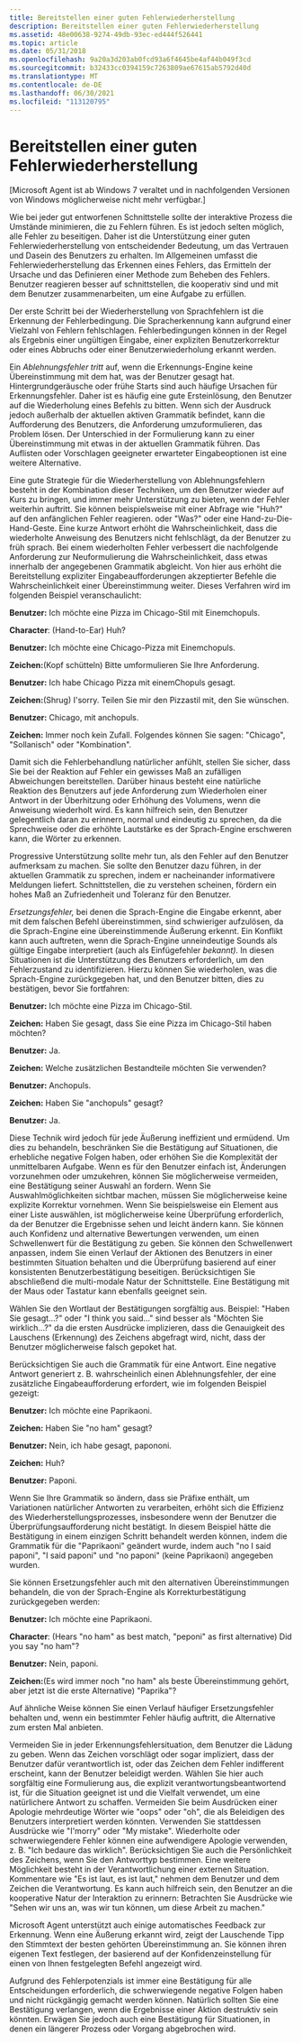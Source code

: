 ```yaml
---
title: Bereitstellen einer guten Fehlerwiederherstellung
description: Bereitstellen einer guten Fehlerwiederherstellung
ms.assetid: 48e00638-9274-49db-93ec-ed444f526441
ms.topic: article
ms.date: 05/31/2018
ms.openlocfilehash: 9a20a3d203ab0fcd93a6f4645be4af44b049f3cd
ms.sourcegitcommit: b32433cc0394159c7263809ae67615ab5792d40d
ms.translationtype: MT
ms.contentlocale: de-DE
ms.lasthandoff: 06/30/2021
ms.locfileid: "113120795"
---
```

# <a name="provide-good-error-recovery"></a>Bereitstellen einer guten Fehlerwiederherstellung

\[Microsoft Agent ist ab Windows 7 veraltet und in nachfolgenden Versionen von Windows möglicherweise nicht mehr verfügbar.\]

Wie bei jeder gut entworfenen Schnittstelle sollte der interaktive Prozess die Umstände minimieren, die zu Fehlern führen. Es ist jedoch selten möglich, alle Fehler zu beseitigen. Daher ist die Unterstützung einer guten Fehlerwiederherstellung von entscheidender Bedeutung, um das Vertrauen und Dasein des Benutzers zu erhalten. Im Allgemeinen umfasst die Fehlerwiederherstellung das Erkennen eines Fehlers, das Ermitteln der Ursache und das Definieren einer Methode zum Beheben des Fehlers. Benutzer reagieren besser auf schnittstellen, die kooperativ sind und mit dem Benutzer zusammenarbeiten, um eine Aufgabe zu erfüllen.

Der erste Schritt bei der Wiederherstellung von Sprachfehlern ist die Erkennung der Fehlerbedingung. Die Spracherkennung kann aufgrund einer Vielzahl von Fehlern fehlschlagen. Fehlerbedingungen können in der Regel als Ergebnis einer ungültigen Eingabe, einer expliziten Benutzerkorrektur oder eines Abbruchs oder einer Benutzerwiederholung erkannt werden.

Ein *Ablehnungsfehler tritt* auf, wenn die Erkennungs-Engine keine Übereinstimmung mit dem hat, was der Benutzer gesagt hat. Hintergrundgeräusche oder frühe Starts sind auch häufige Ursachen für Erkennungsfehler. Daher ist es häufig eine gute Ersteinlösung, den Benutzer auf die Wiederholung eines Befehls zu bitten. Wenn sich der Ausdruck jedoch außerhalb der aktuellen aktiven Grammatik befindet, kann die Aufforderung des Benutzers, die Anforderung umzuformulieren, das Problem lösen. Der Unterschied in der Formulierung kann zu einer Übereinstimmung mit etwas in der aktuellen Grammatik führen. Das Auflisten oder Vorschlagen geeigneter erwarteter Eingabeoptionen ist eine weitere Alternative.

Eine gute Strategie für die Wiederherstellung von Ablehnungsfehlern besteht in der Kombination dieser Techniken, um den Benutzer wieder auf Kurs zu bringen, und immer mehr Unterstützung zu bieten, wenn der Fehler weiterhin auftritt. Sie können beispielsweise mit einer Abfrage wie "Huh?" auf den anfänglichen Fehler reagieren. oder "Was?" oder eine Hand-zu-Die-Hand-Geste. Eine kurze Antwort erhöht die Wahrscheinlichkeit, dass die wiederholte Anweisung des Benutzers nicht fehlschlägt, da der Benutzer zu früh sprach. Bei einem wiederholten Fehler verbessert die nachfolgende Anforderung zur Neuformulierung die Wahrscheinlichkeit, dass etwas innerhalb der angegebenen Grammatik abgleicht. Von hier aus erhöht die Bereitstellung expliziter Eingabeaufforderungen akzeptierter Befehle die Wahrscheinlichkeit einer Übereinstimmung weiter. Dieses Verfahren wird im folgenden Beispiel veranschaulicht:

**Benutzer:** Ich möchte eine Pizza im Chicago-Stil mit Einemchopuls.

**Character**: (Hand-to-Ear) Huh?

**Benutzer:** Ich möchte eine Chicago-Pizza mit Einemchopuls.

**Zeichen:**(Kopf schütteln) Bitte umformulieren Sie Ihre Anforderung.

**Benutzer:** Ich habe Chicago Pizza mit einemChopuls gesagt.

**Zeichen:**(Shrug) I'sorry. Teilen Sie mir den Pizzastil mit, den Sie wünschen.

**Benutzer:** Chicago, mit anchopuls.

**Zeichen:** Immer noch kein Zufall. Folgendes können Sie sagen: "Chicago", "Sollanisch" oder "Kombination".

Damit sich die Fehlerbehandlung natürlicher anfühlt, stellen Sie sicher, dass Sie bei der Reaktion auf Fehler ein gewisses Maß an zufälligen Abweichungen bereitstellen. Darüber hinaus besteht eine natürliche Reaktion des Benutzers auf jede Anforderung zum Wiederholen einer Antwort in der Überhitzung oder Erhöhung des Volumens, wenn die Anweisung wiederholt wird. Es kann hilfreich sein, den Benutzer gelegentlich daran zu erinnern, normal und eindeutig zu sprechen, da die Sprechweise oder die erhöhte Lautstärke es der Sprach-Engine erschweren kann, die Wörter zu erkennen.

Progressive Unterstützung sollte mehr tun, als den Fehler auf den Benutzer aufmerksam zu machen. Sie sollte den Benutzer dazu führen, in der aktuellen Grammatik zu sprechen, indem er nacheinander informativere Meldungen liefert. Schnittstellen, die zu verstehen scheinen, fördern ein hohes Maß an Zufriedenheit und Toleranz für den Benutzer.

*Ersetzungsfehler,* bei denen die Sprach-Engine die Eingabe erkennt, aber mit dem falschen Befehl übereinstimmen, sind schwieriger aufzulösen, da die Sprach-Engine eine übereinstimmende Äußerung erkennt. Ein Konflikt kann auch auftreten, wenn die Sprach-Engine unneindeutige Sounds als gültige Eingabe interpretiert (auch als Einfügefehler *bekannt).* In diesen Situationen ist die Unterstützung des Benutzers erforderlich, um den Fehlerzustand zu identifizieren. Hierzu können Sie wiederholen, was die Sprach-Engine zurückgegeben hat, und den Benutzer bitten, dies zu bestätigen, bevor Sie fortfahren:

**Benutzer:** Ich möchte eine Pizza im Chicago-Stil.

**Zeichen:** Haben Sie gesagt, dass Sie eine Pizza im Chicago-Stil haben möchten?

**Benutzer:** Ja.

**Zeichen:** Welche zusätzlichen Bestandteile möchten Sie verwenden?

**Benutzer:** Anchopuls.

**Zeichen:** Haben Sie "anchopuls" gesagt?

**Benutzer:** Ja.

Diese Technik wird jedoch für jede Äußerung ineffizient und ermüdend. Um dies zu behandeln, beschränken Sie die Bestätigung auf Situationen, die erhebliche negative Folgen haben, oder erhöhen Sie die Komplexität der unmittelbaren Aufgabe. Wenn es für den Benutzer einfach ist, Änderungen vorzunehmen oder umzukehren, können Sie möglicherweise vermeiden, eine Bestätigung seiner Auswahl an fordern. Wenn Sie Auswahlmöglichkeiten sichtbar machen, müssen Sie möglicherweise keine explizite Korrektur vornehmen. Wenn Sie beispielsweise ein Element aus einer Liste auswählen, ist möglicherweise keine Überprüfung erforderlich, da der Benutzer die Ergebnisse sehen und leicht ändern kann. Sie können auch Konfidenz und alternative Bewertungen verwenden, um einen Schwellenwert für die Bestätigung zu geben. Sie können den Schwellenwert anpassen, indem Sie einen Verlauf der Aktionen des Benutzers in einer bestimmten Situation behalten und die Überprüfung basierend auf einer konsistenten Benutzerbestätigung beseitigen. Berücksichtigen Sie abschließend die multi-modale Natur der Schnittstelle. Eine Bestätigung mit der Maus oder Tastatur kann ebenfalls geeignet sein.

Wählen Sie den Wortlaut der Bestätigungen sorgfältig aus. Beispiel: "Haben Sie gesagt...?" oder "I think you said..." sind besser als "Möchten Sie wirklich...?" da die ersten Ausdrücke implizieren, dass die Genauigkeit des Lauschens (Erkennung) des Zeichens abgefragt wird, nicht, dass der Benutzer möglicherweise falsch gepoket hat.

Berücksichtigen Sie auch die Grammatik für eine Antwort. Eine negative Antwort generiert z. B. wahrscheinlich einen Ablehnungsfehler, der eine zusätzliche Eingabeaufforderung erfordert, wie im folgenden Beispiel gezeigt:

**Benutzer:** Ich möchte eine Paprikaoni.

**Zeichen:** Haben Sie "no ham" gesagt?

**Benutzer:** Nein, ich habe gesagt, papononi.

**Zeichen:** Huh?

**Benutzer:** Paponi.

Wenn Sie Ihre Grammatik so ändern, dass sie Präfixe enthält, um Variationen natürlicher Antworten zu verarbeiten, erhöht sich die Effizienz des Wiederherstellungsprozesses, insbesondere wenn der Benutzer die Überprüfungsaufforderung nicht bestätigt. In diesem Beispiel hätte die Bestätigung in einem einzigen Schritt behandelt werden können, indem die Grammatik für die "Paprikaoni" geändert wurde, indem auch "no I said paponi", "I said paponi" und "no paponi" (keine Paprikaoni) angegeben wurden.

Sie können Ersetzungsfehler auch mit den alternativen Übereinstimmungen behandeln, die von der Sprach-Engine als Korrekturbestätigung zurückgegeben werden:

**Benutzer:** Ich möchte eine Paprikaoni.

**Character**: (Hears "no ham" as best match, "peponi" as first alternative) Did you say "no ham"?

**Benutzer:** Nein, paponi.

**Zeichen:**(Es wird immer noch "no ham" als beste Übereinstimmung gehört, aber jetzt ist die erste Alternative) "Paprika"?

Auf ähnliche Weise können Sie einen Verlauf häufiger Ersetzungsfehler behalten und, wenn ein bestimmter Fehler häufig auftritt, die Alternative zum ersten Mal anbieten.

Vermeiden Sie in jeder Erkennungsfehlersituation, dem Benutzer die Lädung zu geben. Wenn das Zeichen vorschlägt oder sogar impliziert, dass der Benutzer dafür verantwortlich ist, oder das Zeichen dem Fehler indifferent erscheint, kann der Benutzer beleidigt werden. Wählen Sie hier auch sorgfältig eine Formulierung aus, die explizit verantwortungsbeantwortend ist, für die Situation geeignet ist und die Vielfalt verwendet, um eine natürlichere Antwort zu schaffen. Vermeiden Sie beim Ausdrücken einer Apologie mehrdeutige Wörter wie "oops" oder "oh", die als Beleidigen des Benutzers interpretiert werden könnten. Verwenden Sie stattdessen Ausdrücke wie "I'morry" oder "My mistake". Wiederholte oder schwerwiegendere Fehler können eine aufwendigere Apologie verwenden, z. B. "Ich bedaure das wirklich". Berücksichtigen Sie auch die Persönlichkeit des Zeichens, wenn Sie den Antworttyp bestimmen. Eine weitere Möglichkeit besteht in der Verantwortlichung einer externen Situation. Kommentare wie "Es ist laut, es ist laut," nehmen dem Benutzer und dem Zeichen die Verantwortung. Es kann auch hilfreich sein, den Benutzer an die kooperative Natur der Interaktion zu erinnern: Betrachten Sie Ausdrücke wie "Sehen wir uns an, was wir tun können, um diese Arbeit zu machen."

Microsoft Agent unterstützt auch einige automatisches Feedback zur Erkennung. Wenn eine Äußerung erkannt wird, zeigt der Lauschende Tipp den Stimmtext der besten gehörten Übereinstimmung an. Sie können ihren eigenen Text festlegen, der basierend auf der Konfidenzeinstellung für einen von Ihnen festgelegten Befehl angezeigt wird.

Aufgrund des Fehlerpotenzials ist immer eine Bestätigung für alle Entscheidungen erforderlich, die schwerwiegende negative Folgen haben und nicht rückgängig gemacht werden können. Natürlich sollten Sie eine Bestätigung verlangen, wenn die Ergebnisse einer Aktion destruktiv sein könnten. Erwägen Sie jedoch auch eine Bestätigung für Situationen, in denen ein längerer Prozess oder Vorgang abgebrochen wird.

 

 




